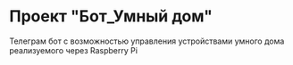 # Проект "Бот_Умный дом"
Телеграм бот с возможностью управления устройствами умного дома
реализуемого через Raspberry Pi
